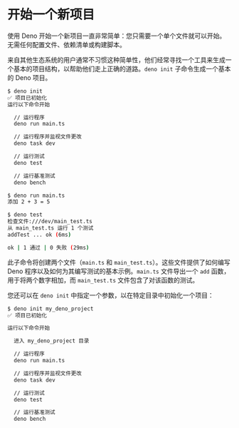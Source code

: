 # 开始一个新项目

使用 Deno
开始一个新项目一直非常简单：您只需要一个单个文件就可以开始。无需任何配置文件、依赖清单或构建脚本。

来自其他生态系统的用户通常不习惯这种简单性，他们经常寻找一个工具来生成一个基本的项目结构，以帮助他们走上正确的道路。`deno init`
子命令生成一个基本的 Deno 项目。

```sh
$ deno init
✅ 项目已初始化
运行以下命令开始

  // 运行程序
  deno run main.ts

  // 运行程序并监视文件更改
  deno task dev

  // 运行测试
  deno test

  // 运行基准测试
  deno bench

$ deno run main.ts
添加 2 + 3 = 5

$ deno test
检查文件:///dev/main_test.ts
从 main_test.ts 运行 1 个测试
addTest ... ok (6ms)

ok | 1 通过 | 0 失败 (29ms)
```

此子命令将创建两个文件（`main.ts` 和 `main_test.ts`）。这些文件提供了如何编写
Deno 程序以及如何为其编写测试的基本示例。`main.ts` 文件导出一个 `add`
函数，用于将两个数字相加，而 `main_test.ts` 文件包含了对该函数的测试。

您还可以在 `deno init` 中指定一个参数，以在特定目录中初始化一个项目：

```sh
$ deno init my_deno_project
✅ 项目已初始化

运行以下命令开始

  进入 my_deno_project 目录

  // 运行程序
  deno run main.ts

  // 运行程序并监视文件更改
  deno task dev

  // 运行测试
  deno test

  // 运行基准测试
  deno bench
```

